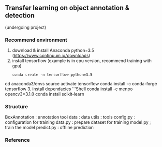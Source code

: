 ## Transfer learning on object annotation & detection
(undergoing project)

### Recommend environment
1. download & install Anaconda python=3.5 (https://www.continuum.io/downloads)
2. install tensorflow (example is in cpu version, recommend training with gpu)
	```Shell
	conda create -n tensorflow python=3.5
  cd anaconda3/envs
  source activate tensorflow
  conda install -c conda-forge tensorflow
3. install dependacies
  '''Shell
  conda install -c menpo opencv3=3.1.0
  conda install scikit-learn

### Structure
BoxAnnotation : annotation tool
data : data
utils : tools
config.py : configuration for training
data.py : prepare dataset for training
model.py ; train the model
predict.py : offline prediction


### Reference
